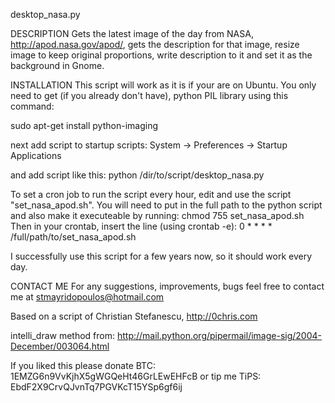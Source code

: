 desktop_nasa.py

DESCRIPTION
Gets the latest image of the day from NASA, http://apod.nasa.gov/apod/,
gets the description for that image, resize image to keep original proportions, write description to it
and set it as the background in Gnome.

INSTALLATION
This script will work as it is if your are on Ubuntu.
You only need to get (if you already don't have), python PIL library using this command:

sudo apt-get install python-imaging

next add script to startup scripts:
System -> Preferences -> Startup Applications

and add script like this:
python /dir/to/script/desktop_nasa.py

To set a cron job to run the script every hour, edit and use the script "set_nasa_apod.sh". You will need to put in the full path to the python script and also make it executeable by running:
chmod 755 set_nasa_apod.sh
Then in your crontab, insert the line (using crontab -e):
0 * * * * /full/path/to/set_nasa_apod.sh

I successfully use this script for a few years now, so it should work every day.

CONTACT ME
For any suggestions, improvements, bugs feel free to contact me at
stmayridopoulos@hotmail.com

Based on a script of Christian Stefanescu, http://0chris.com

intelli_draw method from:
http://mail.python.org/pipermail/image-sig/2004-December/003064.html


If you liked this please donate
BTC: 1EMZG6n9VvKjhX5gWGQeHt46GrLEwEHFcB
or tip me
TiPS: EbdF2X9CrvQJvnTq7PGVKcT15YSp6gf6ij
